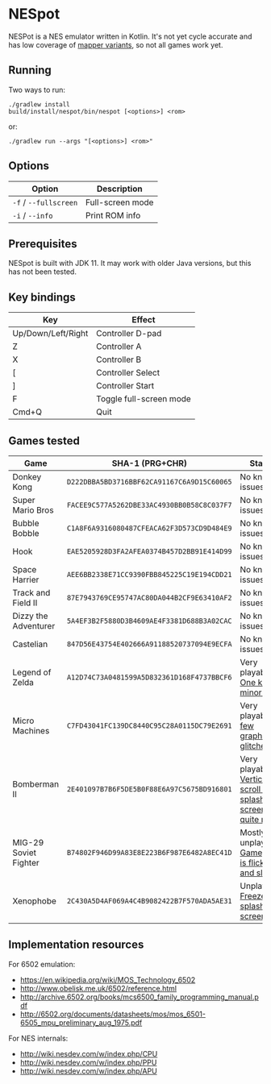 # NESpot

NESPot is a NES emulator written in Kotlin.  It's not yet cycle accurate and has low coverage of
[mapper variants](https://wiki.nesdev.com/w/index.php/Mapper#iNES_1.0_mapper_grid), so not
all games work yet.


## Running

Two ways to run:

```
./gradlew install
build/install/nespot/bin/nespot [<options>] <rom>
```

or:

```
./gradlew run --args "[<options>] <rom>"
```


## Options

| Option | Description |
| --- | --- |
| `-f` / `--fullscreen` | Full-screen mode |
| `-i` / `--info` | Print ROM info |


## Prerequisites

NESpot is built with JDK 11.  It may work with older Java versions, but this has not been tested. 


## Key bindings

| Key | Effect |
| --- | --- |
| Up/Down/Left/Right | Controller D-pad |
| Z | Controller A |
| X | Controller B |
| [ | Controller Select |
| ] | Controller Start |
| F | Toggle full-screen mode |
| Cmd+Q | Quit |


## Games tested

| Game | SHA-1 (PRG+CHR) | Status |
| --- | --- | --- |
| Donkey Kong           | `D222DBBA5BD3716BBF62CA91167C6A9D15C60065` | No known issues. |
| Super Mario Bros      | `FACEE9C577A5262DBE33AC4930BB0B58C8C037F7` | No known issues. |
| Bubble Bobble         | `C1A8F6A9316080487CFEACA62F3D573CD9D484E9` | No known issues. |
| Hook                  | `EAE5205928D3FA2AFEA0374B457D2BB91E414D99` | No known issues. |
| Space Harrier         | `AEE6BB2338E71CC9390FBB845225C19E194CDD21` | No known issues. |
| Track and Field II    | `87E7943769CE95747AC80DA044B2CF9E63410AF2` | No known issues. |
| Dizzy the Adventurer  | `5A4EF3B2F5880D3B4609AE4F3381D688B3A02CAC` | No known issues. |
| Castelian             | `847D56E43754E402666A91188520737094E9ECFA` | No known issues. |
| Legend of Zelda       | `A12D74C73A0481599A5D832361D168F4737BBCF6` | Very playable.  [One known minor bug](https://github.com/oliver-charlesworth/nespot/issues/89). |
| Micro Machines        | `C7FD43041FC139DC8440C95C28A0115DC79E2691` | Very playable.  [A few graphical glitches](https://github.com/oliver-charlesworth/nespot/issues/88). |
| Bomberman II          | `2E401097B7B6F5DE5B0F88E6A97C5675BD916801` | Very playable.  [Vertical scroll of splash screen not quite right](https://github.com/oliver-charlesworth/nespot/issues/91). |
| MIG-29 Soviet Fighter | `B74802F946D99A83E8E223B6F987E6482A8EC41D` | Mostly unplayable.  [Gameplay is flickery and slow](https://github.com/oliver-charlesworth/nespot/issues/96). |
| Xenophobe             | `2C430A5D4AF069A4C4B9082422B7F570ADA5AE31` | Unplayable.  [Freezes on splash screen](https://github.com/oliver-charlesworth/nespot/issues/97). |


## Implementation resources

For 6502 emulation:

- https://en.wikipedia.org/wiki/MOS_Technology_6502
- http://www.obelisk.me.uk/6502/reference.html
- http://archive.6502.org/books/mcs6500_family_programming_manual.pdf
- http://6502.org/documents/datasheets/mos/mos_6501-6505_mpu_preliminary_aug_1975.pdf

For NES internals:

- http://wiki.nesdev.com/w/index.php/CPU 
- http://wiki.nesdev.com/w/index.php/PPU
- http://wiki.nesdev.com/w/index.php/APU
